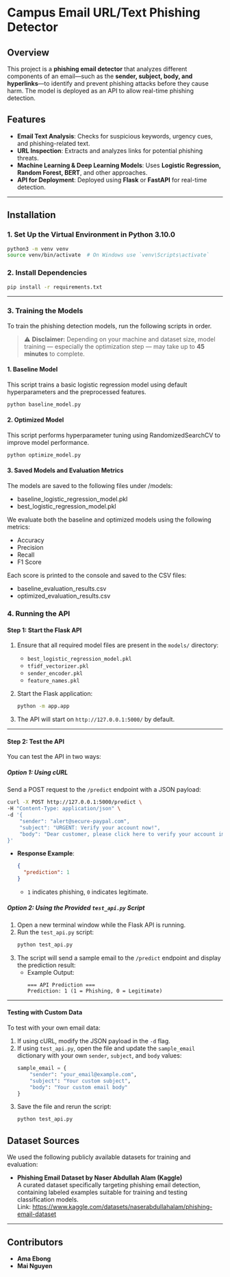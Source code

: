 # Campus Email URL/Text Phishing Detector

## Overview

This project is a **phishing email detector** that analyzes different components of an email—such as the **sender, subject, body, and hyperlinks**—to identify and prevent phishing attacks before they cause harm. The model is deployed as an API to allow real-time phishing detection.

## Features

- **Email Text Analysis**: Checks for suspicious keywords, urgency cues, and phishing-related text.
- **URL Inspection**: Extracts and analyzes links for potential phishing threats.
- **Machine Learning & Deep Learning Models**: Uses **Logistic Regression, Random Forest, BERT**, and other approaches.
- **API for Deployment**: Deployed using **Flask** or **FastAPI** for real-time detection.

---

## Installation

### **1. Set Up the Virtual Environment in Python 3.10.0**

```bash
python3 -m venv venv
source venv/bin/activate  # On Windows use `venv\Scripts\activate`
```

### **2. Install Dependencies**

```bash
pip install -r requirements.txt
```

---
### **3. Training the Models**

To train the phishing detection models, run the following scripts in order.

> ⚠️ **Disclaimer:** Depending on your machine and dataset size, model training — especially the optimization step — may take up to **45 minutes** to complete.

#### 1. Baseline Model

This script trains a basic logistic regression model using default hyperparameters and the preprocessed features.

```bash
python baseline_model.py
```
#### 2. Optimized Model
This script performs hyperparameter tuning using RandomizedSearchCV to improve model performance.
```bash
python optimize_model.py
```

#### 3. Saved Models and Evaluation Metrics
The models are saved to the following files under /models:
   - baseline_logistic_regression_model.pkl
   - best_logistic_regression_model.pkl
     
We evaluate both the baseline and optimized models using the following metrics:
   - Accuracy
   - Precision
   - Recall
   - F1 Score

Each score is printed to the console and saved to the CSV files: 
   - baseline_evaluation_results.csv
   - optimized_evaluation_results.csv

### **4. Running the API**

#### **Step 1: Start the Flask API**

1. Ensure that all required model files are present in the `models/` directory:
   - `best_logistic_regression_model.pkl`
   - `tfidf_vectorizer.pkl`
   - `sender_encoder.pkl`
   - `feature_names.pkl`

2. Start the Flask application:
   ```bash
   python -m app.app
   ```

3. The API will start on `http://127.0.0.1:5000/` by default.

---

#### **Step 2: Test the API**

You can test the API in two ways:

##### **Option 1: Using cURL**
Send a POST request to the `/predict` endpoint with a JSON payload:
```bash
curl -X POST http://127.0.0.1:5000/predict \
-H "Content-Type: application/json" \
-d '{
    "sender": "alert@secure-paypal.com",
    "subject": "URGENT: Verify your account now!",
    "body": "Dear customer, please click here to verify your account immediately."
}'
```

- **Response Example**:
  ```json
  {
    "prediction": 1
  }
  ```
  - `1` indicates phishing, `0` indicates legitimate.

##### **Option 2: Using the Provided `test_api.py` Script**
1. Open a new terminal window while the Flask API is running.
2. Run the `test_api.py` script:
   ```bash
   python test_api.py
   ```
3. The script will send a sample email to the `/predict` endpoint and display the prediction result:
   - Example Output:
     ```
     === API Prediction ===
     Prediction: 1 (1 = Phishing, 0 = Legitimate)
     ```

---

#### **Testing with Custom Data**

To test with your own email data:
1. If using cURL, modify the JSON payload in the `-d` flag.
2. If using `test_api.py`, open the file and update the `sample_email` dictionary with your own `sender`, `subject`, and `body` values:
   ```python
   sample_email = {
       "sender": "your_email@example.com",
       "subject": "Your custom subject",
       "body": "Your custom email body"
   }
   ```
3. Save the file and rerun the script:
   ```bash
   python test_api.py
   ```

## Dataset Sources
We used the following publicly available datasets for training and evaluation:

- **Phishing Email Dataset by Naser Abdullah Alam (Kaggle)**  
  A curated dataset specifically targeting phishing email detection, containing labeled examples suitable for training and testing classification models.  
  Link: https://www.kaggle.com/datasets/naserabdullahalam/phishing-email-dataset
---

## Contributors

- **Ama Ebong**
- **Mai Nguyen**
